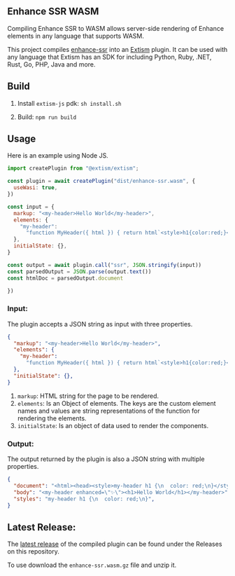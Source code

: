 ## Enhance SSR WASM

Compiling Enhance SSR to WASM allows server-side rendering of Enhance elements in any language that supports WASM.

This project compiles [enhance-ssr](https://github.com/enhance-dev/enhance-ssr) into an [Extism](https://extism.org/) plugin.
It can be used with any language that Extism has an SDK for including Python, Ruby, .NET, Rust, Go, PHP, Java and more.

## Build
1. Install `extism-js` pdk: `sh install.sh`

2. Build: `npm run build`

## Usage
Here is an example using Node JS.
```javascript
import createPlugin from "@extism/extism";

const plugin = await createPlugin("dist/enhance-ssr.wasm", {
  useWasi: true,
})

const input = {
  markup: "<my-header>Hello World</my-header>",
  elements: {
    "my-header":
      "function MyHeader({ html }) { return html`<style>h1{color:red;}</style><h1><slot></slot></h1>` }",
  },
  initialState: {},
}

const output = await plugin.call("ssr", JSON.stringify(input))
const parsedOutput = JSON.parse(output.text())
const htmlDoc = parsedOutput.document 

})

```

### Input:
The plugin accepts a JSON string as input with three properties.
```json
{
  "markup": "<my-header>Hello World</my-header>",
  "elements": {
    "my-header":
      "function MyHeader({ html }) { return html`<style>h1{color:red;}</style><h1><slot></slot></h1>` }",
  },
  "initialState": {},
}

```

1. `markup`: HTML string for the page to be rendered.
2. `elements`: Is an Object of elements. The keys are the custom element names and values are string representations of the function for rendering the elements.
3. `initialState`: Is an object of data used to render the components.

### Output:
The output returned by the plugin is also a JSON string with multiple properties.
```json
{
  "document": "<html><head><style>my-header h1 {\n  color: red;\n}</style></head><body><my-header enhanced=\"✨\"><h1>Hello World</h1></my-header></body></html>",
  "body": "<my-header enhanced=\"✨\"><h1>Hello World</h1></my-header>",
  "styles": "my-header h1 {\n  color: red;\n}",
}

```


## Latest Release:
The [latest release](https://github.com/enhance-dev/enhance-ssr-wasm/releases/latest) of the compiled plugin can be found under the Releases on this repository.

To use download the `enhance-ssr.wasm.gz` file and unzip it. 
